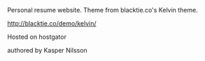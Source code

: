 Personal resume website. Theme from blacktie.co's Kelvin theme.

http://blacktie.co/demo/kelvin/

Hosted on hostgator

authored by Kasper Nilsson